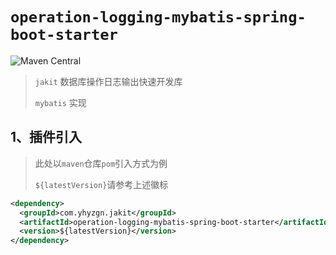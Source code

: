 # `operation-logging-mybatis-spring-boot-starter`

![Maven Central](https://img.shields.io/maven-central/v/com.yhyzgn.jakit/operation-logging-mybatis-spring-boot-starter?color=brightgreen&label=operation-logging-mybatis-spring-boot-starter&logo=gradle&logoColor=orange&style=flat-square)

> `jakit` 数据库操作日志输出快速开发库
>
> `mybatis` 实现



## 1、插件引入

> 此处以`maven`仓库`pom`引入方式为例
>
> `${latestVersion}`请参考上述徽标

```xml
<dependency>
  <groupId>com.yhyzgn.jakit</groupId>
  <artifactId>operation-logging-mybatis-spring-boot-starter</artifactId>
  <version>${latestVersion}</version>
</dependency>
```

